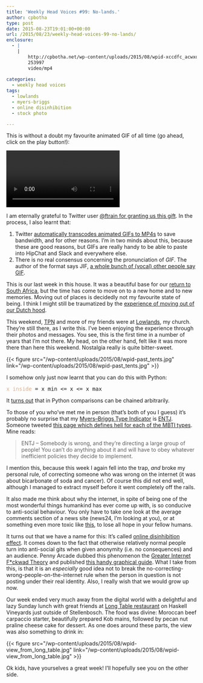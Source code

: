 ```yaml
---
title: 'Weekly Head Voices #99: No-lands.'
author: cpbotha
type: post
date: 2015-08-23T19:01:00+00:00
url: /2015/08/23/weekly-head-voices-99-no-lands/
enclosure:
  - |
    |
        http://cpbotha.net/wp-content/uploads/2015/08/wpid-xccdfc_acwxq.mp4
        253997
        video/mp4
        
categories:
  - weekly head voices
tags:
  - lowlands
  - myers-briggs
  - online disinhibition
  - stock photo

---
```

This is without a doubt my favourite animated GIF of all time (go ahead, click on the play button!): 

<video controls="" loop=""><source src="http://cpbotha.net/wp-content/uploads/2015/08/wpid-xccdfc_acwxq.mp4" type="video/mp4"/></video>

I am eternally grateful to Twitter user [@ftrain for granting us this gift][1]. In the process, I also learnt that: 

<ol class="org-ol">
<li>
    Twitter <a href="http://blog.embed.ly/post/89265229166/what-twitter-isnt-telling-you-about-gifs">automatically transcodes animated GIFs to MP4s</a> to save bandwidth, and for other reasons. I’m in two minds about this, because these are good reasons, but GIFs are really handy to be able to paste into HipChat and Slack and everywhere else.
  </li>
<li>
    There is no real consensus concerning the pronunciation of <i>GIF</i>. The author of the format says JIF, <a href="http://howtoreallypronouncegif.com/">a whole bunch of (vocal) other people say GIF</a>.
  </li>
</ol>

This is our last week in this house. It was a beautiful base for our [return to South Africa][2], but the time has come to move on to a new home and to new memories. Moving out of places is decidedly not my favourite state of being. I think I might still be traumatized by the [experience of moving out of our Dutch hood][3]. 

This weekend, [TPN][4] and more of my friends were at [Lowlands][5], my church. They’re still there, as I write this. I’ve been enjoying the experience through their photos and messages. You see, this is the first time in a number of years that I’m not there. My head, on the other hand, felt like it was more there than here this weekend. Nostalgia really is quite bitter-sweet. 

{{< figure src="/wp-content/uploads/2015/08/wpid-past_tents.jpg" link="/wp-content/uploads/2015/08/wpid-past_tents.jpg" >}}

I somehow only just now learnt that you can do this with Python: 

<div class="org-src-container">
<pre class="src src-python"><span style="color: #DFAF8F;">x_inside</span> = x_min &lt;= x &lt;= x_max
</pre>
</div>

It [turns out][6] that in Python comparisons can be chained arbitrarily. 

To those of you who’ve met me in person (that’s both of you I guess) it’s probably no surprise that my [Myers–Briggs Type Indicator][7] is [ENTJ][8]. Someone tweeted [this page which defines hell for each of the MBTI types][9]. Mine reads: 

> ENTJ – Somebody is wrong, and they’re directing a large group of people! You can’t do anything about it and will have to obey whatever inefficient policies they decide to implement. 

I mention this, because this week I again fell into the trap, _and_ broke my personal rule, of correcting someone who was wrong on the internet (it was about bicarbonate of soda and cancer). Of course this did not end well, although I managed to extract myself before it went completely off the rails. 

It also made me think about why the internet, in spite of being one of the most wonderful things humankind has ever come up with, is so conducive to anti-social behaviour. You only have to take one look at the average comments section of a news site (news24, I’m looking at you), or at something even more toxic like [this][10], to lose all hope in your fellow humans. 

It turns out that we have a name for this: It’s called [online disinhibition effect][11]. It comes down to the fact that otherwise relatively normal people turn into anti-social gits when given anonymity (i.e. no consequences) and an audience. Penny Arcade dubbed this phenomenon the [Greater Internet F*ckwad Theory][12] and published [this handy graphical guide][13]. What I take from this, is that it is an _especially_ good idea not to break the no-correcting-wrong-people-on-the-internet rule when the person in question is not posting under their real identity. Also, I really wish that we would grow up now. 

Our week ended very much away from the digital world with a delightful and lazy Sunday lunch with great friends at [Long Table restaurant][14] on Haskell Vineyards just outside of Stellenbosch. The food was divine: Moroccan beef carpaccio starter, beautifully prepared Kob mains, followed by pecan nut praline cheese cake for dessert. As one does around these parts, the view was also something to drink in: 

{{< figure src="/wp-content/uploads/2015/08/wpid-view_from_long_table.jpg" link="/wp-content/uploads/2015/08/wpid-view_from_long_table.jpg" >}}

Ok kids, have yourselves a great week! I’ll hopefully see you on the other side.

 [1]: https://twitter.com/ftrain/status/634218617299673088
 [2]: http://cpbotha.net/2014/03/21/back-in-south-africa/
 [3]: http://cpbotha.net/2013/12/14/on-leaving-the-netherlands/
 [4]: http://dewijnrecensent.nl/
 [5]: http://cpbotha.net/2011/08/28/the-lowlands-tooth-fairy-37-weekly-head-voices-55/
 [6]: https://docs.python.org/3/reference/expressions.html#grammar-token-comp_operator
 [7]: https://en.wikipedia.org/wiki/Myers%E2%80%93Briggs_Type_Indicator
 [8]: https://en.wikipedia.org/wiki/ENTJ
 [9]: http://thoughtcatalog.com/heidi-priebe/2015/05/the-definition-of-hell-for-each-myers-briggs-personality-type/
 [10]: https://en.wikipedia.org/wiki/Gamergate_controversy
 [11]: https://en.wikipedia.org/wiki/Online_disinhibition_effect
 [12]: https://en.wikipedia.org/wiki/Penny_Arcade#.22Greater_Internet_Fuckwad_Theory.22
 [13]: http://www.penny-arcade.com/S=0/comic/2004/03/19
 [14]: http://www.longtable.co.za/

